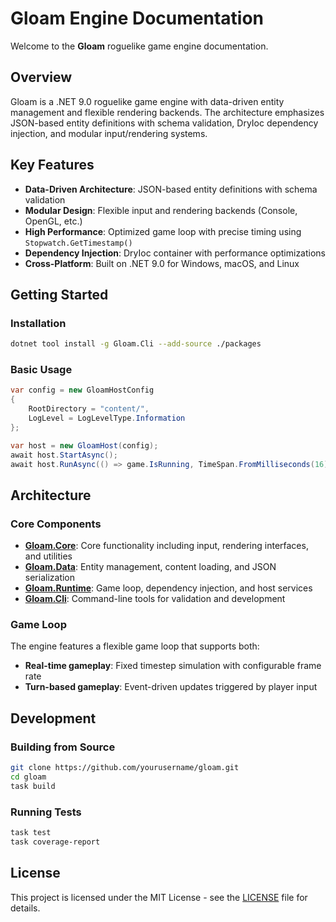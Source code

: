 # Gloam Engine Documentation

Welcome to the **Gloam** roguelike game engine documentation.

## Overview

Gloam is a .NET 9.0 roguelike game engine with data-driven entity management and flexible rendering backends. The architecture emphasizes JSON-based entity definitions with schema validation, DryIoc dependency injection, and modular input/rendering systems.

## Key Features

- **Data-Driven Architecture**: JSON-based entity definitions with schema validation
- **Modular Design**: Flexible input and rendering backends (Console, OpenGL, etc.)
- **High Performance**: Optimized game loop with precise timing using `Stopwatch.GetTimestamp()`
- **Dependency Injection**: DryIoc container with performance optimizations
- **Cross-Platform**: Built on .NET 9.0 for Windows, macOS, and Linux

## Getting Started

### Installation

```bash
dotnet tool install -g Gloam.Cli --add-source ./packages
```

### Basic Usage

```csharp
var config = new GloamHostConfig
{
    RootDirectory = "content/",
    LogLevel = LogLevelType.Information
};

var host = new GloamHost(config);
await host.StartAsync();
await host.RunAsync(() => game.IsRunning, TimeSpan.FromMilliseconds(16), ct);
```

## Architecture

### Core Components

- **[Gloam.Core](xref:Gloam.Core)**: Core functionality including input, rendering interfaces, and utilities
- **[Gloam.Data](xref:Gloam.Data)**: Entity management, content loading, and JSON serialization
- **[Gloam.Runtime](xref:Gloam.Runtime)**: Game loop, dependency injection, and host services
- **[Gloam.Cli](xref:Gloam.Cli)**: Command-line tools for validation and development

### Game Loop

The engine features a flexible game loop that supports both:
- **Real-time gameplay**: Fixed timestep simulation with configurable frame rate
- **Turn-based gameplay**: Event-driven updates triggered by player input

## Development

### Building from Source

```bash
git clone https://github.com/yourusername/gloam.git
cd gloam
task build
```

### Running Tests

```bash
task test
task coverage-report
```

## License

This project is licensed under the MIT License - see the [LICENSE](https://github.com/yourusername/gloam/blob/main/LICENSE) file for details.